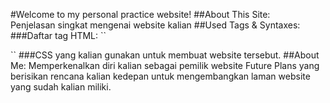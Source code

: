 #Welcome to my personal practice website!
##About This Site:  
Penjelasan singkat mengenai website kalian
##Used Tags & Syntaxes:
###Daftar tag HTML:
``<!DOCTYPE html>
<html>
<head></head>
<body></body>
</html>``
###CSS yang kalian gunakan untuk membuat website tersebut.
##About Me: 
Memperkenalkan diri kalian sebagai pemilik website
Future Plans yang berisikan rencana kalian kedepan untuk mengembangkan laman website yang sudah kalian miliki.
